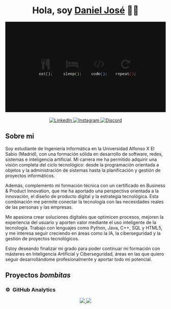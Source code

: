 <div align="center">
<h1 align="center">Hola, soy <a href="www.linkedin.com/in/daniel-jose-gonzalez-sanabria">Daniel José</a> 👋🏼</h1>
</div>
<p align="center">
  <img src="https://raw.githubusercontent.com/MrShadowDani/MrShadowDani/main/assets/eat-sleep-code-repeat.jpg" alt="Eat Sleep Code Repeat" width="600"/>
</p>

<p align="center">
  <a href="https://www.linkedin.com/in/daniel-jose-gonzalez-sanabria">
    <img src="https://img.shields.io/badge/LinkedIn-0A66C2?style=for-the-badge&logo=linkedin&logoColor=white" alt="LinkedIn"/>
  </a>
  <a href="https://www.instagram.com/daniel_gon.s">
    <img src="https://img.shields.io/badge/Instagram-E4405F?style=for-the-badge&logo=instagram&logoColor=white" alt="Instagram"/>
  </a>
  <a href="https://discord.com/users/tu_id_discord">
    <img src="https://img.shields.io/badge/Discord-5865F2?style=for-the-badge&logo=discord&logoColor=white" alt="Discord"/>
  </a>
</p>

## Sobre mi

Soy estudiante de Ingeniería Informática en la Universidad Alfonso X El Sabio (Madrid), con una formación sólida en desarrollo de software, redes, sistemas e inteligencia artificial. Mi carrera me ha permitido adquirir una visión completa del ciclo tecnológico: desde la programación orientada a objetos y la administración de sistemas hasta la planificación y gestión de proyectos informáticos.

Además, complemento mi formación técnica con un certificado en Business & Product Innovation, que me ha aportado una perspectiva orientada a la innovación, el diseño de producto digital y la estrategia tecnológica. Esta combinación me permite conectar la tecnología con las necesidades reales de las personas y las empresas.

Me apasiona crear soluciones digitales que optimicen procesos, mejoren la experiencia del usuario y aporten valor mediante el uso inteligente de la tecnología. Trabajo con lenguajes como Python, Java, C++, SQL y HTML5, y me interesa seguir creciendo en áreas como la IA, la ciberseguridad y la gestión de proyectos tecnológicos.

Estoy deseando finalizar mi grado para poder continuar mi formación con másteres en Inteligencia Artificial y Ciberseguridad, áreas en las que quiero seguir desarrollándome profesionalmente y aportar todo mi potencial.
<br>

## Proyectos *bombitas*

### ⚙️ &nbsp;GitHub Analytics

<p align="center">
<a href="https://github.com/ArisGuimera">
  <img height="180em" src="https://github-readme-stats-eight-theta.vercel.app/api?username=ArisGuimera&show_icons=true&theme=algolia&include_all_commits=true&count_private=true"/>
  <img height="180em" src="https://github-readme-stats-eight-theta.vercel.app/api/top-langs/?username=ArisGuimera&layout=compact&langs_count=8&theme=algolia"/>
</a>
</p>
